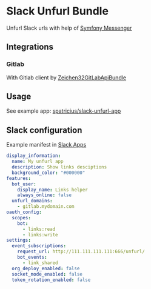 # Slack Unfurl Bundle

Unfurl Slack urls with help of [Symfony Messenger](https://symfony.com/doc/current/messenger.html)

## Integrations
### Gitlab
With Gitlab client by [Zeichen32GitLabApiBundle](https://github.com/Zeichen32/GitLabApiBundle)

## Usage
See example app: [spatricius/slack-unfurl-app](https://github.com/spatricius/slack-unfurl-app)

## Slack configuration
Example manifest in [Slack Apps](https://api.slack.com/apps)

```yaml
display_information:
  name: My unfurl app
  description: Show links desciptions
  background_color: "#000000"
features:
  bot_user:
    display_name: Links helper
    always_online: false
  unfurl_domains:
    - gitlab.mydomain.com
oauth_config:
  scopes:
    bot:
      - links:read
      - links:write
settings:
  event_subscriptions:
    request_url: http://111.111.111.111:666/unfurl/
    bot_events:
      - link_shared
  org_deploy_enabled: false
  socket_mode_enabled: false
  token_rotation_enabled: false
```

